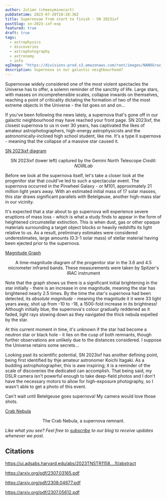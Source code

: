 ```yaml
---
author: Julien (cheesyminecart)
pubDatetime: 2023-07-20T10:10:36Z
title: Supernovae from start to finish - SN 2023ixf
postSlug: sn-2023-ixf-exp
featured: true
draft: true
tags:
  - astrophysics
  - discoveries
  - astrophotography
  - astronomy
  - info
ogImage: "https://divisions-prod.s3.amazonaws.com/root/images/NANOGrav_PTA_GWB_15yr-WEB.original.jpg"
description: Supernova in our galactic neighbourhood?
---
```


Supernovae widely considered one of the most violent spectacles the Universe has to offer, a solemn reminder of the sanctity of life. Large stars, with masses on incomprehensible scales, collapse inwards on themselves, reaching a point of criticality dictating the formation of two of the most extreme objects in the Universe - the list goes on and on...

If you've been following the news lately, a supernova that's gone off in our galactic neighbourhood may have reached your front page. SN 2023ixf, the closest supernova to us in over 30 years, has captivated the likes of amateur astrophotographers, high-energy astrophysicists and the astronomically-inclined high school student, like me. It's a type II supernova - meaning that the collapse of a massive star caused it.

[SN 2023ixf diagram](/blog-images/pinwheel-supernova.jpeg)

<figcaption style="text-align: center">SN 2023ixf (lower left) captured by the Gemini North Telescope <i>Credit: NOIRLab</i></figcaption>

Before we look at the supernova itself, let's take a closer look at the progenitor star that could've led to such a spectacular event. The supernova occurred in the Pinwheel Galaxy - or M101, approximately 21 million light years away. With an estimated initial mass of 17 solar masses, this star draws significant parallels with Betelgeuse, another high-mass star in our vicinity.

It's expected that a star about to go supernova will experience severe eruptions of mass loss - which is what a study finds to appear in the form of heightened circumstellar extinction. This is when dust, gas or other opaque materials surrounding a target object blocks or heavily redshifts its light relative to us. As a result, preliminary estimates were considered underestimates, large amounts (0.3-1 solar mass) of stellar material having been ejected prior to the supernova.

[Magnitude Graph](/blog-images/sn2023ixf_graph_copy.png)

<figcaption style="text-align: center">A time-magnitude diagram of the progenitor star in the 3.6 and 4.5 micrometer infrared bands. These measurements were taken by Spitzer's IRAC instrument</figcaption>

Note that the graph shows us there is a significant initial brightening in the star initially - there is an increase in one magnitude, meaning the star has brightened nearly 2.5 times. By the time the star's supernova had been detected, its _absolute magnitude_ - meaning the magnitude it it were 33 light years away, shot up from -10 to -18, a 1500-fold increase in its brightness! Although initially blue, the supernova's colour gradually reddened as it faded, light rays slowing down as they navigated the thick nebula expelled by the star.

At this current moment in time, it's unknown if the star had become a neutron star or black hole - it lies on the cusp of both remnants, though further observations are unlikely due to the distances considered. I suppose the Universe retains some secrets...

Looking past its scientific potential, SN 2023ixf has another defining point, being first identified by thje amateur astronomer Koichi Itagaki. As a budding astrophotographer, this is awe inspiring; it is a reminder of the scale of discoveries the dedicated can accomplish. That being said, my DSLR camera isn't powerful enough to take deep-field photos and I don't have the necessary motors to allow for high-exposure photography, so I wasn't able to get a photo of this event.

Can't wait until Betelgeuse goes supernova! My camera would love those shots.

[Crab Nebula](/blog-images/crab_nebula_sim.jpg)

<figcaption style="text-align: center">The Crab Nebula, a supernova remnant.</figcaption>

_Like what you see? Feel free to [subscribe](https://thespacer-blog.netlify.app/subscribe/) to our blog to receive updates whenever we post._

## Citations

https://ui.adsabs.harvard.edu/abs/2023TNSTR1158....1I/abstract

https://arxiv.org/pdf/2307.03165.pdf

https://arxiv.org/pdf/2308.04677.pdf

https://arxiv.org/pdf/2307.05612.pdf
